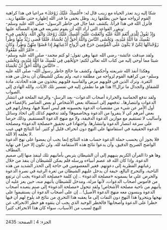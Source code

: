 ------------------------------------------------------------------------

شكا إليه زيد تعذر الحياة مع زينب قال له: «أَمْسِكْ عَلَيْكَ زَوْجَكَ» مراعيا في هذا
كراهية القوم لزواجه منها حين يطلقها زيد. وظل يخفي ما قدر الله إظهاره حتى
طلقها زيد.. فأنزل الله في هذا قرآنا، يكشف عما جال في خاطر الرسول- صلى
الله عليه وسلم- ويقرر القواعد التي أراد الله أن يقوم تشريعه في هذه
المسألة عليها:  
«وَإِذْ تَقُولُ لِلَّذِي أَنْعَمَ اللَّهُ عَلَيْهِ وَأَنْعَمْتَ عَلَيْهِ: أَمْسِكْ عَلَيْكَ زَوْجَكَ وَاتَّقِ اللَّهَ.
وَتُخْفِي فِي نَفْسِكَ مَا اللَّهُ مُبْدِيهِ، وَتَخْشَى النَّاسَ وَاللَّهُ أَحَقُّ أَنْ تَخْشاهُ. فَلَمَّا قَضى
زَيْدٌ مِنْها وَطَراً زَوَّجْناكَها لِكَيْ لا يَكُونَ عَلَى الْمُؤْمِنِينَ حَرَجٌ فِي أَزْواجِ أَدْعِيائِهِمْ
إِذا قَضَوْا مِنْهُنَّ وَطَراً. وَكانَ أَمْرُ اللَّهِ مَفْعُولًا» ..  
ولقد صدقت عائشة- رضي الله عنها وهي تقول: لو كتم محمد- صلى الله عليه
وسلم- شيئا مما أوحي إليه من كتاب الله تعالى لكتم: «وَتُخْفِي فِي نَفْسِكَ مَا اللَّهُ
مُبْدِيهِ، وَتَخْشَى النَّاسَ وَاللَّهُ أَحَقُّ أَنْ تَخْشاهُ» ..  
وهكذا أنفذ الله شريعته وأحكمها، وكشف ما خالج خاطر رسول الله- صلى الله
عليه وسلم- من كراهية القوم لزواجه من مطلقة دعيه. ولم يمكن للشيطان أن
يدخل من هذه الثغرة. وترك الذين في قلوبهم مرض والقاسية قلوبهم يتخذون من
هذه الحادثة، مادة للشقاق والجدال ما تزال!!! هذا هو ما نطمئن إليه في
تفسير تلك الآيات. والله الهادي إلى الصواب.  
ولقد تدفع الحماسة والحرارة أصحاب الدعوات- بعد الرسل- والرغبة الملحة في
انتشار الدعوات وانتصارها.. تدفعهم إلى استمالة بعض الأشخاص أو بعض العناصر
بالإغضاء في أول الأمر عن شيء من مقتضيات الدعوة يحسبونه هم ليس أصيلا
فيها، ومجاراتهم في بعض أمرهم كي لا ينفروا من الدعوة ويخاصموها! ولقد
تدفعهم كذلك إلى اتخاذ وسائل وأساليب لا تستقيم مع موازين الدعوة الدقيقة،
ولا مع منهج الدعوة المستقيم. وذلك حرصا على سرعة انتصار الدعوة وانتشارها.
واجتهادا في تحقيق «مصلحة الدعوة» ومصلحة الدعوة الحقيقية في استقامتها على
النهج دون انحراف قليل أو كثير. أما النتائج فهي غيب لا يعلمه إلا الله.  
فلا يجوز أن يحسب حملة الدعوة حساب هذه النتائج إنما يجب أن يمضوا على نهج
الدعوة الواضح الصريح الدقيق، وأن يدعوا نتائج هذه الاستقامة لله. ولن تكون
إلا خيرا في نهاية المطاف.  
وها هو ذا القرآن الكريم ينبههم إلى أن الشيطان يتربص بأمانيهم تلك لينفذ
منها إلى صميم الدعوة. وإذا كان الله قد عصم أنبياءه ورسله فلم يمكن
للشيطان أن ينفذ من خلال رغباتهم الفطرية إلى دعوتهم. فغير المعصومين في
حاجة إلى الحذر الشديد من هذه الناحية، والتحرج البالغ، خيفة أن يدخل عليهم
الشيطان من ثغرة الرغبة في نصرة الدعوة والحرص على ما يسمونه «مصلحة
الدعوة» .. إن كلمة «مصلحة الدعوة» يجب أن ترتفع من قاموس أصحاب الدعوات،
لأنها مزلة، ومدخل للشيطان يأتيهم منه، حين يعز عليه أن يأتيهم من ناحية
مصلحة الأشخاص! ولقد تتحول «مصلحة الدعوة» إلى صنم يتعبده أصحاب الدعوة
وينسون معه منهج الدعوة الأصيل! .. إن على أصحاب الدعوة أن يستقيموا على
نهجها ويتحروا هذا النهج دون التفات إلى ما يعقبه هذا التحري من نتائج قد
يلوح لهم أن فيها خطرا على الدعوة وأصحابها! فالخطر الوحيد الذي يجب أن
يتقوه هو خطر الانحراف عن النهج لسبب من الأسباب، سواء كان هذا الانحراف
كثيرا

------------------------------------------------------------------------

الجزء: 4 ¦ الصفحة: 2435
